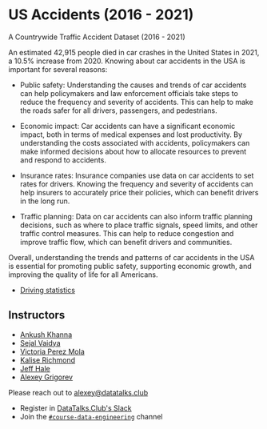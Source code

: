 # US Accidents (2016 - 2021)
A Countrywide Traffic Accident Dataset (2016 - 2021)



An estimated 42,915 people died in car crashes in the United States in 2021, a 10.5% increase from 2020. Knowing about car accidents in the USA is important for several reasons:

* Public safety: Understanding the causes and trends of car accidents can help policymakers and law enforcement officials take steps to reduce the frequency and severity of accidents. This can help to make the roads safer for all drivers, passengers, and pedestrians.

* Economic impact: Car accidents can have a significant economic impact, both in terms of medical expenses and lost productivity. By understanding the costs associated with accidents, policymakers can make informed decisions about how to allocate resources to prevent and respond to accidents.

* Insurance rates: Insurance companies use data on car accidents to set rates for drivers. Knowing the frequency and severity of accidents can help insurers to accurately price their policies, which can benefit drivers in the long run.

* Traffic planning: Data on car accidents can also inform traffic planning decisions, such as where to place traffic signals, speed limits, and other traffic control measures. This can help to reduce congestion and improve traffic flow, which can benefit drivers and communities.

Overall, understanding the trends and patterns of car accidents in the USA is essential for promoting public safety, supporting economic growth, and improving the quality of life for all Americans.



- [Driving statistics](https://driving-tests.org/driving-statistics/)

## Instructors

- [Ankush Khanna](https://linkedin.com/in/ankushkhanna2)
- [Sejal Vaidya](https://linkedin.com/in/vaidyasejal)
- [Victoria Perez Mola](https://www.linkedin.com/in/victoriaperezmola/)
- [Kalise Richmond](https://www.linkedin.com/in/kaliserichmond/)
- [Jeff Hale](https://www.linkedin.com/in/-jeffhale/)
- [Alexey Grigorev](https://linkedin.com/in/agrigorev)

Please reach out to [alexey@datatalks.club](alexey@datatalks.club)

- Register in [DataTalks.Club's Slack](https://datatalks.club/slack.html)
- Join the [`#course-data-engineering`](https://app.slack.com/client/T01ATQK62F8/C01FABYF2RG) channel
